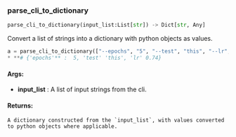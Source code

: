 

### parse_cli_to_dictionary
```python
parse_cli_to_dictionary(input_list:List[str]) -> Dict[str, Any]
```
Convert a list of strings into a dictionary with python objects as values.
```python
a = parse_cli_to_dictionary(["--epochs", "5", "--test", "this", "--lr", "0.74"]) 
* **# {'epochs'** :  5, 'test' 'this', 'lr' 0.74}
```

#### Args:

* **input_list** :  A list of input strings from the cli.

#### Returns:
    A dictionary constructed from the `input_list`, with values converted to python objects where applicable.